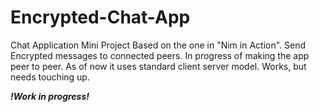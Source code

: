 # Encrypted-Chat-App
Chat Application Mini Project Based on the one in "Nim in Action". Send Encrypted messages to connected peers.
In progress of making the app peer to peer. As of now it uses standard client server model.
Works, but needs touching up. 

**_!Work in progress!_**
